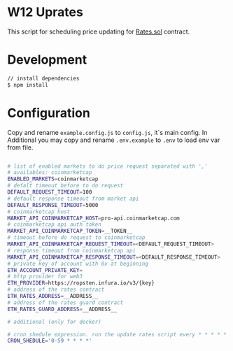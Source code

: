 # W12 Uprates

This script for scheduling price updating for [Rates.sol](https://github.com/w12-platform/W12-Product-Blockchain-Protocol/blob/master/contracts/rates/Rates.sol) contract.

# Development

```bash
// install dependencies
$ npm install
```

# Configuration

Copy and rename `example.config.js` to `config.js`, it\`s main config. In Additional you may copy and rename `.env.example` to `.env` to load env var from file.

```bash

# list of enabled markets to do price request separated with ','
# availables: coinmarketcap
ENABLED_MARKETS=coinmarketcap
# defalt timeout before to do request
DEFAULT_REQUEST_TIMEOUT=100
# default response timeout from market api
DEFAULT_RESPONSE_TIMEOUT=5000
# coinmarketcap host
MARKET_API_COINMARKETCAP_HOST=pro-api.coinmarketcap.com
# coinmarketcap api auth token
MARKET_API_COINMARKETCAP_TOKEN=__TOKEN__
# timeout before do request to coinmarketcap
MARKET_API_COINMARKETCAP_REQUEST_TIMEOUT=<DEFAULT_REQUEST_TIMEOUT>
# response timeout from coinmarketcap api
MARKET_API_COINMARKETCAP_RESPONSE_TIMEOUT=<DEFAULT_RESPONSE_TIMEOUT>
# private key of account with 0x at beginning
ETH_ACCOUNT_PRIVATE_KEY=
# http provider for web3
ETH_PROVIDER=https://ropsten.infura.io/v3/{key}
# address of the rates contract
ETH_RATES_ADDRESS=__ADDRESS__
# address of the rates guard contract
ETH_RATES_GUARD_ADDRESS=__ADDRESS__

# additional (only for docker)

# cron shedule expression. run the update rates script every * * * * *
CRON_SHEDULE='0-59 * * * *'
```



